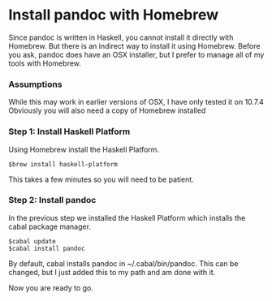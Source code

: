 # Install pandoc with Homebrew

Since pandoc is written in Haskell, you cannot install it directly with Homebrew.  But there is an indirect way to install it using Homebrew.  Before you ask, pandoc does have an OSX installer, but I prefer to manage all of my tools with Homebrew.

### Assumptions

While this may work in earlier versions of OSX, I have only tested it on 10.7.4
Obviously you will also need a copy of Homebrew installed

### Step 1: Install Haskell Platform

Using Homebrew install the Haskell Platform.

    $brew install haskell-platform
    
This takes a few minutes so you will need to be patient.

### Step 2:  Install pandoc

In the previous step we installed the Haskell Platform which installs the cabal package manager.

    $cabal update
    $cabal install pandoc
    
By default, cabal installs pandoc in ~/.cabal/bin/pandoc.  This can be changed, but I just added this to my path and am done with it.
    
Now you are ready to go.
    